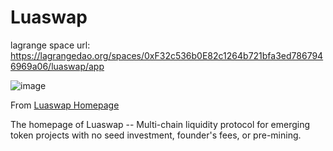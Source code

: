 # Luaswap

lagrange space url: https://lagrangedao.org/spaces/0xF32c536b0E82c1264b721bfa3ed7867946969a06/luaswap/app

![image](https://github.com/johnchenyan/awesome-swanchain/assets/31872903/80b160a7-1d42-4272-acab-8f745877f3fa)


From [Luaswap Homepage](https://github.com/tomochain/luaswap-homepage)

The homepage of Luaswap -- Multi-chain liquidity protocol for emerging token projects with no seed investment, founder's fees, or pre-mining.
